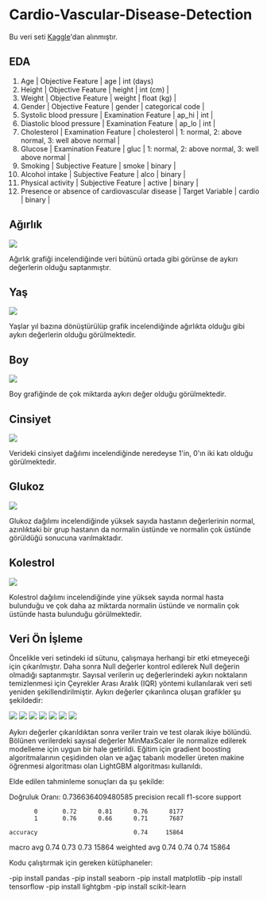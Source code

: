 # Cardio-Vascular-Disease-Detection

Bu veri seti [Kaggle](https://www.kaggle.com/datasets/bhadaneeraj/cardio-vascular-disease-detection)'dan alınmıştır.

## EDA

1.	Age | Objective Feature | age | int (days)
2.	Height | Objective Feature | height | int (cm) |
3.	Weight | Objective Feature | weight | float (kg) |
4.	Gender | Objective Feature | gender | categorical code |
5.	Systolic blood pressure | Examination Feature | ap_hi | int |
6.	Diastolic blood pressure | Examination Feature | ap_lo | int |
7.	Cholesterol | Examination Feature | cholesterol | 1: normal, 2: above normal, 3: well above normal |
8.	Glucose | Examination Feature | gluc | 1: normal, 2: above normal, 3: well above normal |
9.	Smoking | Subjective Feature | smoke | binary |
10.	Alcohol intake | Subjective Feature | alco | binary |
11.	Physical activity | Subjective Feature | active | binary |
12.	Presence or absence of cardiovascular disease | Target Variable | cardio | binary |

## Ağırlık
<img src=https://github.com/Pentaka/Cardio-Vascular-Disease-Detection/blob/main/hastalik/Agirlik_grafik.png>

Ağırlık grafiği incelendiğinde veri bütünü ortada gibi görünse de aykırı değerlerin olduğu saptanmıştır.

## Yaş

<img src= https://github.com/Pentaka/Cardio-Vascular-Disease-Detection/blob/main/hastalik/yas_grafik.png>

Yaşlar yıl bazına dönüştürülüp grafik incelendiğinde ağırlıkta olduğu gibi aykırı değerlerin olduğu görülmektedir.

## Boy

<img src= https://github.com/Pentaka/Cardio-Vascular-Disease-Detection/blob/main/hastalik/boy_grafik.png >

Boy grafiğinde de çok miktarda aykırı değer olduğu görülmektedir.

## Cinsiyet

<img src= https://github.com/Pentaka/Cardio-Vascular-Disease-Detection/blob/main/hastalik/cinsiyet_grafik.png >

Verideki cinsiyet dağılımı incelendiğinde neredeyse 1'in, 0'ın iki katı olduğu görülmektedir.

## Glukoz

<img src= https://github.com/Pentaka/Cardio-Vascular-Disease-Detection/blob/main/hastalik/glukoz_grafik.png >

Glukoz dağılımı incelendiğinde yüksek sayıda hastanın değerlerinin normal, azınlıktaki bir grup hastanın da normalin üstünde ve normalin çok üstünde görüldüğü sonucuna varılmaktadır.

## Kolestrol

<img src= https://github.com/Pentaka/Cardio-Vascular-Disease-Detection/blob/main/hastalik/kolesterol_grafik.png >

Kolestrol dağılımı incelendiğinde yine yüksek sayıda normal hasta bulunduğu ve çok daha az miktarda normalin üstünde ve normalin çok üstünde hasta bulunduğu görülmektedir.

## Veri Ön İşleme

Öncelikle veri setindeki id sütunu, çalışmaya herhangi bir etki etmeyeceği için çıkarılmıştır.
Daha sonra Null değerler kontrol edilerek Null değerin olmadığı saptanmıştır. Sayısal verilerin uç değerlerindeki aykırı noktaların temizlenmesi için Çeyrekler Arası Aralık (IQR) yöntemi kullanılarak
veri seti yeniden şekillendirilmiştir. Aykırı değerler çıkarılınca oluşan grafikler şu şekildedir:

<img src= https://github.com/Pentaka/Cardio-Vascular-Disease-Detection/blob/main/hastalik/aykiri_degerler_agirlik_grafik.png>

<img src= https://github.com/Pentaka/Cardio-Vascular-Disease-Detection/blob/main/hastalik/aykiri_degerler_boy_grafik.png >

<img src= https://github.com/Pentaka/Cardio-Vascular-Disease-Detection/blob/main/hastalik/aykiri_degerler_yas_grafik.png >

<img src= https://github.com/Pentaka/Cardio-Vascular-Disease-Detection/blob/main/hastalik/aykiri_degerler_sonras%C4%B1_diastolic_blood_pressure_da%C4%9Filimi.png >

<img src= https://github.com/Pentaka/Cardio-Vascular-Disease-Detection/blob/main/hastalik/aykiri_degerler_sonras%C4%B1_systolic_blood_pressure_dagilimi.png >



<img src= https://github.com/Pentaka/Cardio-Vascular-Disease-Detection/blob/main/hastalik/aykiri_degerler_grafik.png >

<img src= https://github.com/Pentaka/Cardio-Vascular-Disease-Detection/blob/main/hastalik/aykiri_degerlerin_olmadigi_veriler_grafik.png >


Aykırı değerler çıkarıldıktan sonra veriler train ve test olarak ikiye bölündü. Bölünen verilerdeki sayısal değerler MinMaxScaler ile normalize edilerek modelleme için uygun bir hale getirildi.
Eğitim için gradient boosting algoritmalarının çeşidinden olan ve ağaç tabanlı modeller üreten makine öğrenmesi algoritması olan LightGBM algoritması kullanıldı.

Elde edilen tahminleme sonuçları da şu şekilde:

Doğruluk Oranı:  0.736636409480585
              precision    recall  f1-score   support

           0       0.72      0.81      0.76      8177
           1       0.76      0.66      0.71      7687

    accuracy                           0.74     15864
   macro avg       0.74      0.73      0.73     15864
weighted avg       0.74      0.74      0.74     15864

Kodu çalıştırmak için gereken kütüphaneler:

-pip install pandas
-pip install seaborn
-pip install matplotlib
-pip install tensorflow
-pip install lightgbm
-pip install scikit-learn
